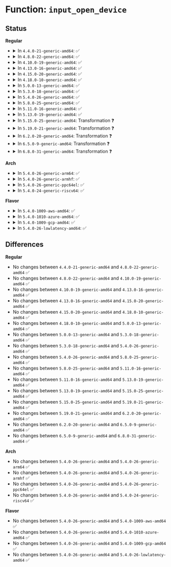 # Function: <code>input_open_device</code>

## Status
<b>Regular</b>
<ul>
<li>
<details>
<summary>In <code>4.4.0-21-generic-amd64</code>: ✅</summary>

```c
int input_open_device(struct input_handle * handle)
```

```json
{
  "name": "input_open_device",
  "collision_type": "Unique Global",
  "inline_type": "No",
  "funcs": [
    {
      "addr": 18446744071585558384,
      "name": "input_open_device",
      "external": true,
      "loc": "drivers/input/input.c:587",
      "file": "drivers/input/input.c",
      "inline": "seen, unknown",
      "caller_inline": [],
      "caller_func": [
        "drivers/tty/sysrq.c:sysrq_connect",
        "drivers/tty/vt/keyboard.c:kbd_connect",
        "drivers/input/mousedev.c:mousedev_open_device",
        "drivers/input/evdev.c:evdev_open",
        "net/rfkill/input.c:rfkill_connect"
      ]
    }
  ],
  "symbols": [
    {
      "addr": 18446744071585558384,
      "name": "input_open_device",
      "section": ".text",
      "bind": "STB_GLOBAL",
      "size": 157
    }
  ]
}
```
</details>
</li>
<li>
<details>
<summary>In <code>4.8.0-22-generic-amd64</code>: ✅</summary>

```c
int input_open_device(struct input_handle * handle)
```

```json
{
  "name": "input_open_device",
  "collision_type": "Unique Global",
  "inline_type": "No",
  "funcs": [
    {
      "addr": 18446744071585952288,
      "name": "input_open_device",
      "external": true,
      "loc": "drivers/input/input.c:586",
      "file": "drivers/input/input.c",
      "inline": "seen, unknown",
      "caller_inline": [],
      "caller_func": [
        "drivers/tty/sysrq.c:sysrq_connect",
        "drivers/tty/vt/keyboard.c:kbd_connect",
        "drivers/input/mousedev.c:mousedev_open_device",
        "drivers/input/evdev.c:evdev_open",
        "net/rfkill/input.c:rfkill_connect"
      ]
    }
  ],
  "symbols": [
    {
      "addr": 18446744071585952288,
      "name": "input_open_device",
      "section": ".text",
      "bind": "STB_GLOBAL",
      "size": 157
    }
  ]
}
```
</details>
</li>
<li>
<details>
<summary>In <code>4.10.0-19-generic-amd64</code>: ✅</summary>

```c
int input_open_device(struct input_handle * handle)
```

```json
{
  "name": "input_open_device",
  "collision_type": "Unique Global",
  "inline_type": "No",
  "funcs": [
    {
      "addr": 18446744071586140688,
      "name": "input_open_device",
      "external": true,
      "loc": "drivers/input/input.c:586",
      "file": "drivers/input/input.c",
      "inline": "seen, unknown",
      "caller_inline": [],
      "caller_func": [
        "drivers/tty/sysrq.c:sysrq_connect",
        "drivers/tty/vt/keyboard.c:kbd_connect",
        "drivers/input/mousedev.c:mousedev_open_device",
        "drivers/input/evdev.c:evdev_open",
        "net/rfkill/input.c:rfkill_connect"
      ]
    }
  ],
  "symbols": [
    {
      "addr": 18446744071586140688,
      "name": "input_open_device",
      "section": ".text",
      "bind": "STB_GLOBAL",
      "size": 157
    }
  ]
}
```
</details>
</li>
<li>
<details>
<summary>In <code>4.13.0-16-generic-amd64</code>: ✅</summary>

```c
int input_open_device(struct input_handle * handle)
```

```json
{
  "name": "input_open_device",
  "collision_type": "Unique Global",
  "inline_type": "No",
  "funcs": [
    {
      "addr": 18446744071586229472,
      "name": "input_open_device",
      "external": true,
      "loc": "drivers/input/input.c:586",
      "file": "drivers/input/input.c",
      "inline": "seen, unknown",
      "caller_inline": [],
      "caller_func": [
        "drivers/tty/sysrq.c:sysrq_connect",
        "drivers/tty/vt/keyboard.c:kbd_connect",
        "drivers/input/mousedev.c:mousedev_open_device",
        "drivers/input/evdev.c:evdev_open",
        "net/rfkill/input.c:rfkill_connect"
      ]
    }
  ],
  "symbols": [
    {
      "addr": 18446744071586229472,
      "name": "input_open_device",
      "section": ".text",
      "bind": "STB_GLOBAL",
      "size": 157
    }
  ]
}
```
</details>
</li>
<li>
<details>
<summary>In <code>4.15.0-20-generic-amd64</code>: ✅</summary>

```c
int input_open_device(struct input_handle * handle)
```

```json
{
  "name": "input_open_device",
  "collision_type": "Unique Global",
  "inline_type": "No",
  "funcs": [
    {
      "addr": 18446744071586692800,
      "name": "input_open_device",
      "external": true,
      "loc": "drivers/input/input.c:586",
      "file": "drivers/input/input.c",
      "inline": "seen, unknown",
      "caller_inline": [],
      "caller_func": [
        "drivers/tty/sysrq.c:sysrq_connect",
        "drivers/tty/vt/keyboard.c:kbd_connect",
        "drivers/input/mousedev.c:mousedev_open_device",
        "drivers/input/evdev.c:evdev_open",
        "net/rfkill/input.c:rfkill_connect"
      ]
    }
  ],
  "symbols": [
    {
      "addr": 18446744071586692800,
      "name": "input_open_device",
      "section": ".text",
      "bind": "STB_GLOBAL",
      "size": 160
    }
  ]
}
```
</details>
</li>
<li>
<details>
<summary>In <code>4.18.0-10-generic-amd64</code>: ✅</summary>

```c
int input_open_device(struct input_handle * handle)
```

```json
{
  "name": "input_open_device",
  "collision_type": "Unique Global",
  "inline_type": "No",
  "funcs": [
    {
      "addr": 18446744071586959216,
      "name": "input_open_device",
      "external": true,
      "loc": "drivers/input/input.c:594",
      "file": "drivers/input/input.c",
      "inline": "seen, unknown",
      "caller_inline": [],
      "caller_func": [
        "drivers/tty/sysrq.c:sysrq_connect",
        "drivers/tty/vt/keyboard.c:kbd_connect",
        "drivers/input/mousedev.c:mousedev_open_device",
        "drivers/input/evdev.c:evdev_open",
        "net/rfkill/input.c:rfkill_connect"
      ]
    }
  ],
  "symbols": [
    {
      "addr": 18446744071586959216,
      "name": "input_open_device",
      "section": ".text",
      "bind": "STB_GLOBAL",
      "size": 160
    }
  ]
}
```
</details>
</li>
<li>
<details>
<summary>In <code>5.0.0-13-generic-amd64</code>: ✅</summary>

```c
int input_open_device(struct input_handle * handle)
```

```json
{
  "name": "input_open_device",
  "collision_type": "Unique Global",
  "inline_type": "No",
  "funcs": [
    {
      "addr": 18446744071587120080,
      "name": "input_open_device",
      "external": true,
      "loc": "drivers/input/input.c:594",
      "file": "drivers/input/input.c",
      "inline": "seen, unknown",
      "caller_inline": [],
      "caller_func": [
        "drivers/tty/sysrq.c:sysrq_connect",
        "drivers/tty/vt/keyboard.c:kbd_connect",
        "drivers/input/mousedev.c:mousedev_open_device",
        "drivers/input/evdev.c:evdev_open",
        "net/rfkill/input.c:rfkill_connect"
      ]
    }
  ],
  "symbols": [
    {
      "addr": 18446744071587120080,
      "name": "input_open_device",
      "section": ".text",
      "bind": "STB_GLOBAL",
      "size": 160
    }
  ]
}
```
</details>
</li>
<li>
<details>
<summary>In <code>5.3.0-18-generic-amd64</code>: ✅</summary>

```c
int input_open_device(struct input_handle * handle)
```

```json
{
  "name": "input_open_device",
  "collision_type": "Unique Global",
  "inline_type": "No",
  "funcs": [
    {
      "addr": 18446744071587384832,
      "name": "input_open_device",
      "external": true,
      "loc": "drivers/input/input.c:590",
      "file": "drivers/input/input.c",
      "inline": "seen, unknown",
      "caller_inline": [],
      "caller_func": [
        "drivers/tty/sysrq.c:sysrq_connect",
        "drivers/tty/vt/keyboard.c:kbd_connect",
        "drivers/input/mousedev.c:mousedev_open_device",
        "drivers/input/evdev.c:evdev_open",
        "net/rfkill/input.c:rfkill_connect"
      ]
    }
  ],
  "symbols": [
    {
      "addr": 18446744071587384832,
      "name": "input_open_device",
      "section": ".text",
      "bind": "STB_GLOBAL",
      "size": 161
    }
  ]
}
```
</details>
</li>
<li>
<details>
<summary>In <code>5.4.0-26-generic-amd64</code>: ✅</summary>

```c
int input_open_device(struct input_handle * handle)
```

```json
{
  "name": "input_open_device",
  "collision_type": "Unique Global",
  "inline_type": "No",
  "funcs": [
    {
      "addr": 18446744071587586800,
      "name": "input_open_device",
      "external": true,
      "loc": "drivers/input/input.c:599",
      "file": "drivers/input/input.c",
      "inline": "seen, unknown",
      "caller_inline": [],
      "caller_func": [
        "drivers/tty/sysrq.c:sysrq_connect",
        "drivers/tty/vt/keyboard.c:kbd_connect",
        "drivers/input/mousedev.c:mousedev_open_device",
        "drivers/input/evdev.c:evdev_open",
        "net/rfkill/input.c:rfkill_connect"
      ]
    }
  ],
  "symbols": [
    {
      "addr": 18446744071587586800,
      "name": "input_open_device",
      "section": ".text",
      "bind": "STB_GLOBAL",
      "size": 198
    }
  ]
}
```
</details>
</li>
<li>
<details>
<summary>In <code>5.8.0-25-generic-amd64</code>: ✅</summary>

```c
int input_open_device(struct input_handle * handle)
```

```json
{
  "name": "input_open_device",
  "collision_type": "Unique Global",
  "inline_type": "No",
  "funcs": [
    {
      "addr": 18446744071588447872,
      "name": "input_open_device",
      "external": true,
      "loc": "drivers/input/input.c:599",
      "file": "drivers/input/input.c",
      "inline": "seen, unknown",
      "caller_inline": [],
      "caller_func": [
        "drivers/tty/sysrq.c:sysrq_connect",
        "drivers/tty/vt/keyboard.c:kbd_connect",
        "drivers/input/mousedev.c:mousedev_open_device",
        "drivers/input/evdev.c:evdev_open",
        "net/rfkill/input.c:rfkill_connect"
      ]
    }
  ],
  "symbols": [
    {
      "addr": 18446744071588447872,
      "name": "input_open_device",
      "section": ".text",
      "bind": "STB_GLOBAL",
      "size": 198
    }
  ]
}
```
</details>
</li>
<li>
<details>
<summary>In <code>5.11.0-16-generic-amd64</code>: ✅</summary>

```c
int input_open_device(struct input_handle * handle)
```

```json
{
  "name": "input_open_device",
  "collision_type": "Unique Global",
  "inline_type": "No",
  "funcs": [
    {
      "addr": 18446744071588477872,
      "name": "input_open_device",
      "external": true,
      "loc": "drivers/input/input.c:604",
      "file": "drivers/input/input.c",
      "inline": "seen, unknown",
      "caller_inline": [],
      "caller_func": [
        "drivers/tty/sysrq.c:sysrq_connect",
        "drivers/tty/vt/keyboard.c:kbd_connect",
        "drivers/input/mousedev.c:mousedev_open_device",
        "drivers/input/evdev.c:evdev_open",
        "net/rfkill/input.c:rfkill_connect"
      ]
    }
  ],
  "symbols": [
    {
      "addr": 18446744071588477872,
      "name": "input_open_device",
      "section": ".text",
      "bind": "STB_GLOBAL",
      "size": 188
    }
  ]
}
```
</details>
</li>
<li>
<details>
<summary>In <code>5.13.0-19-generic-amd64</code>: ✅</summary>

```c
int input_open_device(struct input_handle * handle)
```

```json
{
  "name": "input_open_device",
  "collision_type": "Unique Global",
  "inline_type": "No",
  "funcs": [
    {
      "addr": 18446744071588359984,
      "name": "input_open_device",
      "external": true,
      "loc": "drivers/input/input.c:604",
      "file": "drivers/input/input.c",
      "inline": "seen, unknown",
      "caller_inline": [],
      "caller_func": [
        "drivers/tty/sysrq.c:sysrq_connect",
        "drivers/tty/vt/keyboard.c:kbd_connect",
        "drivers/input/mousedev.c:mousedev_open_device",
        "drivers/input/evdev.c:evdev_open",
        "net/rfkill/input.c:rfkill_connect"
      ]
    }
  ],
  "symbols": [
    {
      "addr": 18446744071588359984,
      "name": "input_open_device",
      "section": ".text",
      "bind": "STB_GLOBAL",
      "size": 188
    }
  ]
}
```
</details>
</li>
<li>
<details>
<summary>In <code>5.15.0-25-generic-amd64</code>: Transformation ❓</summary>

```c
int input_open_device(struct input_handle * handle)
```

```json
{
  "name": "input_open_device",
  "collision_type": "Unique Global",
  "inline_type": "No",
  "funcs": [
    {
      "addr": 0,
      "name": "input_open_device",
      "external": true,
      "loc": "drivers/input/input.c:604",
      "file": "drivers/input/input.c",
      "inline": "seen, unknown",
      "caller_inline": [],
      "caller_func": [
        "drivers/tty/sysrq.c:sysrq_connect",
        "drivers/tty/vt/keyboard.c:kbd_connect",
        "drivers/input/mousedev.c:mousedev_open_device",
        "drivers/input/evdev.c:evdev_open",
        "net/rfkill/input.c:rfkill_connect"
      ]
    }
  ],
  "symbols": [
    {
      "addr": 18446744071592620156,
      "name": "input_open_device.cold",
      "section": ".text",
      "bind": "STB_LOCAL",
      "size": 42
    },
    {
      "addr": 18446744071589025440,
      "name": "input_open_device",
      "section": ".text",
      "bind": "STB_GLOBAL",
      "size": 220
    }
  ]
}
```
</details>
</li>
<li>
<details>
<summary>In <code>5.19.0-21-generic-amd64</code>: Transformation ❓</summary>

```c
int input_open_device(struct input_handle * handle)
```

```json
{
  "name": "input_open_device",
  "collision_type": "Unique Global",
  "inline_type": "No",
  "funcs": [
    {
      "addr": 0,
      "name": "input_open_device",
      "external": true,
      "loc": "drivers/input/input.c:651",
      "file": "drivers/input/input.c",
      "inline": "seen, unknown",
      "caller_inline": [],
      "caller_func": [
        "drivers/tty/sysrq.c:sysrq_connect",
        "drivers/tty/vt/keyboard.c:kbd_connect",
        "drivers/input/mousedev.c:mousedev_open_device",
        "drivers/input/evdev.c:evdev_open",
        "net/rfkill/input.c:rfkill_connect"
      ]
    }
  ],
  "symbols": [
    {
      "addr": 18446744071594503656,
      "name": "input_open_device.cold",
      "section": ".text",
      "bind": "STB_LOCAL",
      "size": 42
    },
    {
      "addr": 18446744071590465760,
      "name": "input_open_device",
      "section": ".text",
      "bind": "STB_GLOBAL",
      "size": 231
    }
  ]
}
```
</details>
</li>
<li>
<details>
<summary>In <code>6.2.0-20-generic-amd64</code>: Transformation ❓</summary>

```c
int input_open_device(struct input_handle * handle)
```

```json
{
  "name": "input_open_device",
  "collision_type": "Unique Global",
  "inline_type": "No",
  "funcs": [
    {
      "addr": 0,
      "name": "input_open_device",
      "external": true,
      "loc": "drivers/input/input.c:626",
      "file": "drivers/input/input.c",
      "inline": "seen, unknown",
      "caller_inline": [],
      "caller_func": [
        "drivers/tty/sysrq.c:sysrq_connect",
        "drivers/tty/vt/keyboard.c:kbd_connect",
        "drivers/input/mousedev.c:mousedev_open_device",
        "drivers/input/evdev.c:evdev_open",
        "net/rfkill/input.c:rfkill_connect"
      ]
    }
  ],
  "symbols": [
    {
      "addr": 18446744071596304001,
      "name": "input_open_device.cold",
      "section": ".text",
      "bind": "STB_LOCAL",
      "size": 42
    },
    {
      "addr": 18446744071592108832,
      "name": "input_open_device",
      "section": ".text",
      "bind": "STB_GLOBAL",
      "size": 231
    }
  ]
}
```
</details>
</li>
<li>
<details>
<summary>In <code>6.5.0-9-generic-amd64</code>: Transformation ❓</summary>

```c
int input_open_device(struct input_handle * handle)
```

```json
{
  "name": "input_open_device",
  "collision_type": "Unique Global",
  "inline_type": "No",
  "funcs": [
    {
      "addr": 0,
      "name": "input_open_device",
      "external": true,
      "loc": "drivers/input/input.c:629",
      "file": "drivers/input/input.c",
      "inline": "seen, unknown",
      "caller_inline": [],
      "caller_func": [
        "drivers/tty/sysrq.c:sysrq_connect",
        "drivers/tty/vt/keyboard.c:kbd_connect",
        "drivers/input/mousedev.c:mousedev_open_device",
        "drivers/input/evdev.c:evdev_open",
        "net/rfkill/input.c:rfkill_connect"
      ]
    }
  ],
  "symbols": [
    {
      "addr": 18446744071596833416,
      "name": "input_open_device.cold",
      "section": ".text",
      "bind": "STB_LOCAL",
      "size": 42
    },
    {
      "addr": 18446744071592532576,
      "name": "input_open_device",
      "section": ".text",
      "bind": "STB_GLOBAL",
      "size": 231
    }
  ]
}
```
</details>
</li>
<li>
<details>
<summary>In <code>6.8.0-31-generic-amd64</code>: Transformation ❓</summary>

```c
int input_open_device(struct input_handle * handle)
```

```json
{
  "name": "input_open_device",
  "collision_type": "Unique Global",
  "inline_type": "No",
  "funcs": [
    {
      "addr": 0,
      "name": "input_open_device",
      "external": true,
      "loc": "drivers/input/input.c:629",
      "file": "drivers/input/input.c",
      "inline": "seen, unknown",
      "caller_inline": [],
      "caller_func": [
        "drivers/tty/sysrq.c:sysrq_connect",
        "drivers/tty/vt/keyboard.c:kbd_connect",
        "drivers/input/mousedev.c:mousedev_open_device",
        "drivers/input/evdev.c:evdev_open",
        "net/rfkill/input.c:rfkill_connect"
      ]
    }
  ],
  "symbols": [
    {
      "addr": 18446744071597757449,
      "name": "input_open_device.cold",
      "section": ".text",
      "bind": "STB_LOCAL",
      "size": 42
    },
    {
      "addr": 18446744071593277056,
      "name": "input_open_device",
      "section": ".text",
      "bind": "STB_GLOBAL",
      "size": 231
    }
  ]
}
```
</details>
</li>
</ul>
<b>Arch</b>
<ul>
<li>
<details>
<summary>In <code>5.4.0-26-generic-arm64</code>: ✅</summary>

```c
int input_open_device(struct input_handle * handle)
```

```json
{
  "name": "input_open_device",
  "collision_type": "Unique Global",
  "inline_type": "No",
  "funcs": [
    {
      "addr": 18446603336500728688,
      "name": "input_open_device",
      "external": true,
      "loc": "drivers/input/input.c:599",
      "file": "drivers/input/input.c",
      "inline": "seen, unknown",
      "caller_inline": [],
      "caller_func": [
        "drivers/tty/sysrq.c:sysrq_connect",
        "drivers/tty/vt/keyboard.c:kbd_connect",
        "drivers/input/mousedev.c:mousedev_open_device",
        "drivers/input/evdev.c:evdev_open",
        "net/rfkill/input.c:rfkill_connect"
      ]
    }
  ],
  "symbols": [
    {
      "addr": 18446603336500728688,
      "name": "input_open_device",
      "section": ".text",
      "bind": "STB_GLOBAL",
      "size": 216
    }
  ]
}
```
</details>
</li>
<li>
<details>
<summary>In <code>5.4.0-26-generic-armhf</code>: ✅</summary>

```c
int input_open_device(struct input_handle * handle)
```

```json
{
  "name": "input_open_device",
  "collision_type": "Unique Global",
  "inline_type": "No",
  "funcs": [
    {
      "addr": 3233251224,
      "name": "input_open_device",
      "external": true,
      "loc": "drivers/input/input.c:599",
      "file": "drivers/input/input.c",
      "inline": "seen, unknown",
      "caller_inline": [],
      "caller_func": [
        "drivers/tty/sysrq.c:sysrq_connect",
        "drivers/tty/vt/keyboard.c:kbd_connect",
        "drivers/input/mousedev.c:mousedev_open_device",
        "drivers/input/evdev.c:evdev_open",
        "net/rfkill/input.c:rfkill_connect"
      ]
    }
  ],
  "symbols": [
    {
      "addr": 3233251224,
      "name": "input_open_device",
      "section": ".text",
      "bind": "STB_GLOBAL",
      "size": 192
    }
  ]
}
```
</details>
</li>
<li>
<details>
<summary>In <code>5.4.0-26-generic-ppc64el</code>: ✅</summary>

```c
int input_open_device(struct input_handle * handle)
```

```json
{
  "name": "input_open_device",
  "collision_type": "Unique Global",
  "inline_type": "No",
  "funcs": [
    {
      "addr": 13835058055294174352,
      "name": "input_open_device",
      "external": true,
      "loc": "drivers/input/input.c:599",
      "file": "drivers/input/input.c",
      "inline": "seen, unknown",
      "caller_inline": [],
      "caller_func": [
        "drivers/tty/sysrq.c:sysrq_connect",
        "drivers/tty/vt/keyboard.c:kbd_connect",
        "drivers/input/mousedev.c:mousedev_open_device",
        "drivers/input/evdev.c:evdev_open",
        "net/rfkill/input.c:rfkill_connect"
      ]
    }
  ],
  "symbols": [
    {
      "addr": 13835058055294174352,
      "name": "input_open_device",
      "section": ".text",
      "bind": "STB_GLOBAL",
      "size": 344
    }
  ]
}
```
</details>
</li>
<li>
<details>
<summary>In <code>5.4.0-24-generic-riscv64</code>: ✅</summary>

```c
int input_open_device(struct input_handle * handle)
```

```json
{
  "name": "input_open_device",
  "collision_type": "Unique Global",
  "inline_type": "No",
  "funcs": [
    {
      "addr": 18446743936277573894,
      "name": "input_open_device",
      "external": true,
      "loc": "drivers/input/input.c:599",
      "file": "drivers/input/input.c",
      "inline": "seen, unknown",
      "caller_inline": [],
      "caller_func": [
        "drivers/tty/sysrq.c:sysrq_connect",
        "drivers/tty/vt/keyboard.c:kbd_connect",
        "drivers/input/mousedev.c:mousedev_open_device",
        "drivers/input/evdev.c:evdev_open",
        "net/rfkill/input.c:rfkill_connect"
      ]
    }
  ],
  "symbols": [
    {
      "addr": 18446743936277573894,
      "name": "input_open_device",
      "section": ".text",
      "bind": "STB_GLOBAL",
      "size": 180
    }
  ]
}
```
</details>
</li>
</ul>
<b>Flavor</b>
<ul>
<li>
<details>
<summary>In <code>5.4.0-1009-aws-amd64</code>: ✅</summary>

```c
int input_open_device(struct input_handle * handle)
```

```json
{
  "name": "input_open_device",
  "collision_type": "Unique Global",
  "inline_type": "No",
  "funcs": [
    {
      "addr": 18446744071587279616,
      "name": "input_open_device",
      "external": true,
      "loc": "drivers/input/input.c:599",
      "file": "drivers/input/input.c",
      "inline": "seen, unknown",
      "caller_inline": [],
      "caller_func": [
        "drivers/tty/sysrq.c:sysrq_connect",
        "drivers/tty/vt/keyboard.c:kbd_connect",
        "drivers/input/mousedev.c:mousedev_open_device",
        "drivers/input/evdev.c:evdev_open",
        "net/rfkill/input.c:rfkill_connect"
      ]
    }
  ],
  "symbols": [
    {
      "addr": 18446744071587279616,
      "name": "input_open_device",
      "section": ".text",
      "bind": "STB_GLOBAL",
      "size": 198
    }
  ]
}
```
</details>
</li>
<li>
<details>
<summary>In <code>5.4.0-1010-azure-amd64</code>: ✅</summary>

```c
int input_open_device(struct input_handle * handle)
```

```json
{
  "name": "input_open_device",
  "collision_type": "Unique Global",
  "inline_type": "No",
  "funcs": [
    {
      "addr": 18446744071587048048,
      "name": "input_open_device",
      "external": true,
      "loc": "drivers/input/input.c:599",
      "file": "drivers/input/input.c",
      "inline": "seen, unknown",
      "caller_inline": [],
      "caller_func": [
        "drivers/tty/sysrq.c:sysrq_connect",
        "drivers/tty/vt/keyboard.c:kbd_connect",
        "drivers/input/mousedev.c:mousedev_open_device",
        "drivers/input/evdev.c:evdev_open",
        "net/rfkill/input.c:rfkill_connect"
      ]
    }
  ],
  "symbols": [
    {
      "addr": 18446744071587048048,
      "name": "input_open_device",
      "section": ".text",
      "bind": "STB_GLOBAL",
      "size": 198
    }
  ]
}
```
</details>
</li>
<li>
<details>
<summary>In <code>5.4.0-1009-gcp-amd64</code>: ✅</summary>

```c
int input_open_device(struct input_handle * handle)
```

```json
{
  "name": "input_open_device",
  "collision_type": "Unique Global",
  "inline_type": "No",
  "funcs": [
    {
      "addr": 18446744071587538048,
      "name": "input_open_device",
      "external": true,
      "loc": "drivers/input/input.c:599",
      "file": "drivers/input/input.c",
      "inline": "seen, unknown",
      "caller_inline": [],
      "caller_func": [
        "drivers/tty/sysrq.c:sysrq_connect",
        "drivers/tty/vt/keyboard.c:kbd_connect",
        "drivers/input/mousedev.c:mousedev_open_device",
        "drivers/input/evdev.c:evdev_open",
        "net/rfkill/input.c:rfkill_connect"
      ]
    }
  ],
  "symbols": [
    {
      "addr": 18446744071587538048,
      "name": "input_open_device",
      "section": ".text",
      "bind": "STB_GLOBAL",
      "size": 198
    }
  ]
}
```
</details>
</li>
<li>
<details>
<summary>In <code>5.4.0-26-lowlatency-amd64</code>: ✅</summary>

```c
int input_open_device(struct input_handle * handle)
```

```json
{
  "name": "input_open_device",
  "collision_type": "Unique Global",
  "inline_type": "No",
  "funcs": [
    {
      "addr": 18446744071587649104,
      "name": "input_open_device",
      "external": true,
      "loc": "drivers/input/input.c:599",
      "file": "drivers/input/input.c",
      "inline": "seen, unknown",
      "caller_inline": [],
      "caller_func": [
        "drivers/tty/sysrq.c:sysrq_connect",
        "drivers/tty/vt/keyboard.c:kbd_connect",
        "drivers/input/mousedev.c:mousedev_open_device",
        "drivers/input/evdev.c:evdev_open",
        "net/rfkill/input.c:rfkill_connect"
      ]
    }
  ],
  "symbols": [
    {
      "addr": 18446744071587649104,
      "name": "input_open_device",
      "section": ".text",
      "bind": "STB_GLOBAL",
      "size": 198
    }
  ]
}
```
</details>
</li>
</ul>

## Differences
<b>Regular</b>
<ul>
<li>
No changes between <code>4.4.0-21-generic-amd64</code> and <code>4.8.0-22-generic-amd64</code> ✅
</li>
<li>
No changes between <code>4.8.0-22-generic-amd64</code> and <code>4.10.0-19-generic-amd64</code> ✅
</li>
<li>
No changes between <code>4.10.0-19-generic-amd64</code> and <code>4.13.0-16-generic-amd64</code> ✅
</li>
<li>
No changes between <code>4.13.0-16-generic-amd64</code> and <code>4.15.0-20-generic-amd64</code> ✅
</li>
<li>
No changes between <code>4.15.0-20-generic-amd64</code> and <code>4.18.0-10-generic-amd64</code> ✅
</li>
<li>
No changes between <code>4.18.0-10-generic-amd64</code> and <code>5.0.0-13-generic-amd64</code> ✅
</li>
<li>
No changes between <code>5.0.0-13-generic-amd64</code> and <code>5.3.0-18-generic-amd64</code> ✅
</li>
<li>
No changes between <code>5.3.0-18-generic-amd64</code> and <code>5.4.0-26-generic-amd64</code> ✅
</li>
<li>
No changes between <code>5.4.0-26-generic-amd64</code> and <code>5.8.0-25-generic-amd64</code> ✅
</li>
<li>
No changes between <code>5.8.0-25-generic-amd64</code> and <code>5.11.0-16-generic-amd64</code> ✅
</li>
<li>
No changes between <code>5.11.0-16-generic-amd64</code> and <code>5.13.0-19-generic-amd64</code> ✅
</li>
<li>
No changes between <code>5.13.0-19-generic-amd64</code> and <code>5.15.0-25-generic-amd64</code> ✅
</li>
<li>
No changes between <code>5.15.0-25-generic-amd64</code> and <code>5.19.0-21-generic-amd64</code> ✅
</li>
<li>
No changes between <code>5.19.0-21-generic-amd64</code> and <code>6.2.0-20-generic-amd64</code> ✅
</li>
<li>
No changes between <code>6.2.0-20-generic-amd64</code> and <code>6.5.0-9-generic-amd64</code> ✅
</li>
<li>
No changes between <code>6.5.0-9-generic-amd64</code> and <code>6.8.0-31-generic-amd64</code> ✅
</li>
</ul>
<b>Arch</b>
<ul>
<li>
No changes between <code>5.4.0-26-generic-amd64</code> and <code>5.4.0-26-generic-arm64</code> ✅
</li>
<li>
No changes between <code>5.4.0-26-generic-amd64</code> and <code>5.4.0-26-generic-armhf</code> ✅
</li>
<li>
No changes between <code>5.4.0-26-generic-amd64</code> and <code>5.4.0-26-generic-ppc64el</code> ✅
</li>
<li>
No changes between <code>5.4.0-26-generic-amd64</code> and <code>5.4.0-24-generic-riscv64</code> ✅
</li>
</ul>
<b>Flavor</b>
<ul>
<li>
No changes between <code>5.4.0-26-generic-amd64</code> and <code>5.4.0-1009-aws-amd64</code> ✅
</li>
<li>
No changes between <code>5.4.0-26-generic-amd64</code> and <code>5.4.0-1010-azure-amd64</code> ✅
</li>
<li>
No changes between <code>5.4.0-26-generic-amd64</code> and <code>5.4.0-1009-gcp-amd64</code> ✅
</li>
<li>
No changes between <code>5.4.0-26-generic-amd64</code> and <code>5.4.0-26-lowlatency-amd64</code> ✅
</li>
</ul>
